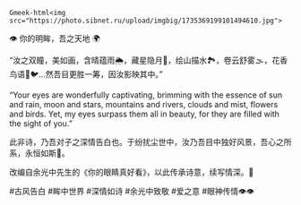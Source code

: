 `Gmeek-html<img src="https://photo.sibnet.ru/upload/imgbig/1735369199101494610.jpg">`

👁️ 你的明眸，吾之天地 🌍

“汝之双瞳，美如画，含晴蕴雨🌦️，藏星隐月🌙，绘山描水🏞️，卷云舒雾🌫️，花香鸟语🌸🐦…然吾目更胜一筹，因汝影映其中。”
	
“Your eyes are wonderfully captivating, brimming with the essence of sun and rain, moon and stars, mountains and rivers, clouds and mist, flowers and birds. Yet, my eyes surpass them all in beauty, for they are filled with the sight of you.”
	
此非诗，乃吾对子之深情告白也。于纷扰尘世中，汝乃吾目中独好风景，吾心之所系，永恒如斯💖。
	
改编自余光中先生的《你的眼睛真好看》，以此传承诗意，续写情深。🌹
	
#古风告白 #眸中世界 #深情如诗 #余光中致敬 #爱之意 #眼神传情👁️👁️
